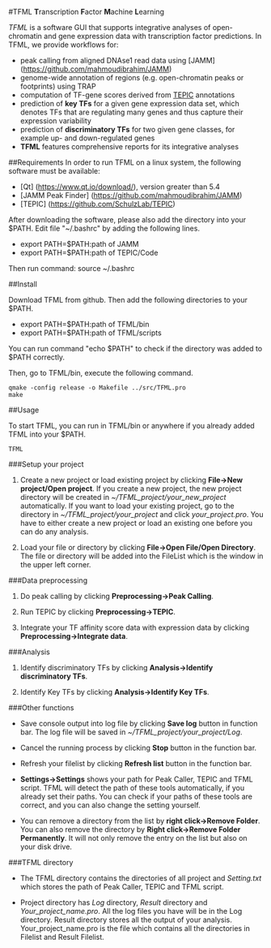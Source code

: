 #TFML
**T**ranscription **F**actor **M**achine **L**earning

*TFML* is a software GUI that supports integrative analyses of open-chromatin and gene expression data with transcription factor predictions. In TFML, we provide workflows for:
* peak calling from aligned DNAse1 read data using [JAMM]
(https://github.com/mahmoudibrahim/JAMM)
* genome-wide annotation of regions (e.g. open-chromatin peaks or footprints) using TRAP
* computation of TF-gene scores derived from [TEPIC](https://github.com/SchulzLab/TEPIC) annotations
* prediction of **key TFs** for a given gene expression data set, which denotes TFs that are regulating many genes and thus capture their expression variability 
* prediction of **discriminatory TFs** for two given gene classes, for example up- and down-regulated genes
* **TFML** features comprehensive reports for its integrative analyses

##Requirements
In order to run TFML on a linux system, the following software must be available:
* [Qt] (https://www.qt.io/download/), version greater than 5.4
* [JAMM Peak Finder] (https://github.com/mahmoudibrahim/JAMM)
* [TEPIC] (https://github.com/SchulzLab/TEPIC)

After downloading the software, please also add the directory into your $PATH. Edit file "~/.bashrc" by adding the following lines.
* export PATH=$PATH:path of JAMM
* export PATH=$PATH:path of TEPIC/Code

Then run command: source ~/.bashrc

##Install

Download TFML from github. Then add the following directories to your $PATH.
* export PATH=$PATH:path of TFML/bin
* export PATH=$PATH:path of TFML/scripts

You can run command "echo $PATH" to check if the directory was added to $PATH correctly.

Then, go to TFML/bin, execute the following command.

    qmake -config release -o Makefile ../src/TFML.pro
    make

##Usage

To start TFML, you can run in TFML/bin or anywhere if you already added TFML into your $PATH.

    TFML

###Setup your project
1. Create a new project or load existing project by clicking **File->New project/Open project**. If you create a new project, the new project directory will be created in *~/TFML_project/your_new_project* automatically. If you want to load your existing project, go to the directory in *~/TFML_project/your_project* and click *your_project.pro*. You have to either create a new project or load an existing one before you can do any analysis.

2. Load your file or directory by clicking **File->Open File/Open Directory**. The file or directory will be added into the FileList which is the window in the upper left corner.


###Data preprocessing
1. Do peak calling by clicking **Preprocessing->Peak Calling**.

2. Run TEPIC by clicking **Preprocessing->TEPIC**.

3. Integrate your TF affinity score data with expression data by clicking **Preprocessing->Integrate data**.

###Analysis
1. Identify discriminatory TFs by clicking **Analysis->Identify discriminatory TFs**.

2. Identify Key TFs by clicking **Analysis->Identify Key TFs**.

###Other functions
* Save console output into log file by clicking **Save log** button in function bar. The log file will be saved in *~/TFML_project/your_project/Log*.

* Cancel the running process by clicking **Stop** button in the function bar.

* Refresh your filelist by clicking **Refresh list** button in the function bar.

* **Settings->Settings** shows your path for Peak Caller, TEPIC and TFML script. TFML will detect the path of these tools automatically, if you already set their paths. You can check if your paths of these tools are correct, and you can also change the setting yourself.

* You can remove a directory from the list by **right click->Remove Folder**. You can also remove the directory by **Right click->Remove Folder Permanently**. It will not only remove the entry on the list but also on your disk drive.

###TFML directory
* The TFML directory contains the directories of all project and *Setting.txt* which stores the path of Peak Caller, TEPIC and TFML script.

* Project directory has *Log* directory, *Result* directory and *Your_project_name.pro*. All the log files you have will be in the Log directory. Result directory stores all the output of your analysis. Your_project_name.pro is the file which contains all the directories in Filelist and Result Filelist.

